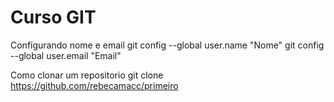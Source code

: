 Curso GIT
==========

Configurando nome e email
git config --global user.name "Nome"
git config --global user.email "Email"

Como clonar um repositorio
git clone https://github.com/rebecamacc/primeiro

